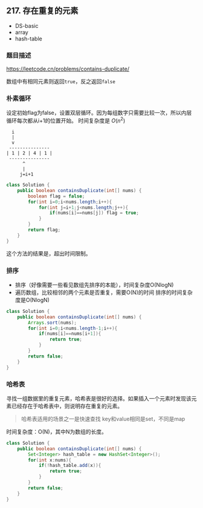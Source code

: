 ## 217. 存在重复的元素


- DS-basic
- array
- hash-table

### 题目描述

https://leetcode.cn/problems/contains-duplicate/

数组中有相同元素则返回`true`，反之返回`false`

### 朴素循环

设定初始flag为false，设置双层循环。因为每组数字只需要比较一次，所以内层循环每次都从i+1的位置开始。
时间复杂度是 $O(n^2)$

```
  i
  |
  v
 ---------------
| 1 | 2 | 4 | 1 |           
 ---------------
      ^
      |
     j=i+1
```


```java
class Solution {
    public boolean containsDuplicate(int[] nums) {
        boolean flag = false;
        for(int i=0;i<nums.length;i++){
            for(int j=i+1;j<nums.length;j++){
                if(nums[i]==nums[j]) flag = true;
            }
        }
        return flag;
    }
}
```

这个方法的结果是，超出时间限制。

### 排序

- 排序（好像需要一些看见数组先排序的本能），时间复杂度O(NlogN)
- 遍历数组，比较相邻的两个元素是否重复，需要O(N)的时间
排序的时间复杂度是O(NlogN)

```java
class Solution {
    public boolean containsDuplicate(int[] nums) {
        Arrays.sort(nums);
        for(int i=0;i<nums.length-1;i++){
            if(nums[i]==nums[i+1]){
                return true;
            }
        }
        return false;
    }
}
```

### 哈希表

寻找一组数据里的重复元素，哈希表是很好的选择。如果插入一个元素时发现该元素已经存在于哈希表中，则说明存在重复的元素。
> 哈希表适用的场景之一是快速查找
> key和value相同是set，不同是map

时间复杂度：O(N)，其中N为数组的长度。

```java
class Solution {
    public boolean containsDuplicate(int[] nums) {
        Set<Integer> hash_table = new HashSet<Integer>();
        for(int x:nums){
            if(!hash_table.add(x)){
                return true;
            }
        }
        return false;
    }
}
```